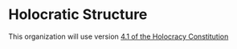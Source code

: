 # Holocratic Structure

This organization will use version [4.1 of the Holocracy Constitution](https://github.com/holacracyone/Holacracy-Constitution)